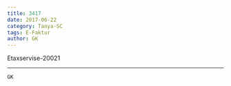 ```yaml
---
title: 3417
date: 2017-06-22
category: Tanya-SC
tags: E-Faktur
author: GK
---
```


Etaxservise-20021

---



`GK`
